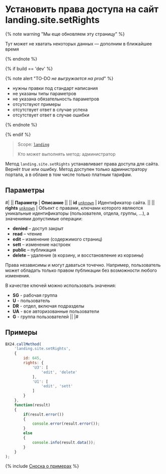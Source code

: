 # Установить права доступа на сайт landing.site.setRights

{% note warning "Мы еще обновляем эту страницу" %}

Тут может не хватать некоторых данных — дополним в ближайшее время

{% endnote %}

{% if build == 'dev' %}

{% note alert "TO-DO _не выгружается на prod_" %}

- нужны правки под стандарт написания
- не указаны типы параметров
- не указана обязательность параметров
- отсутствуют примеры
- отсутствует ответ в случае успеха
- отсутствует ответ в случае ошибки

{% endnote %}

{% endif %}

> Scope: [`landing`](../../../scopes/permissions.md)
>
> Кто может выполнять метод: администратор

Метод `landing.site.setRights` устанавливает права доступа для сайта. Вернёт *true* или ошибку. Метод доступен только администратору портала, а в облаке в том числе только платным тарифам.

## Параметры

#|
|| **Параметр** | **Описание** ||
|| **id**
[`unknown`](../../../data-types.md) | Идентификатор сайта. ||
|| **rights**
[`unknown`](../../../data-types.md) | Объект с правами, ключами которого являются уникальные идентификаторы (пользователя, отдела, группы, ...), а значениями допустимые операции:
- **denied** – доступ закрыт
- **read** – чтение
- **edit** – изменение (содержимого страниц)
- **sett** – изменение настроек
- **public** – публикация
- **delete** – удаление (в корзину, и восстановление из корзины)

Права независимы и могут даваться точечно. Например, пользователь может обладать только правом публикации без возможности любого изменения.

В качестве ключей можно использовать значения:
- **SG<X>** - рабочая группа
- **U<X>** - пользователь
- **DR<X>** - отдел, включая подразделы
- **UA** - все авторизованные пользователи
- **G<X>** - группа пользователей ||
|#

## Примеры

```js
BX24.callMethod(
    'landing.site.setRights',
    {
        id: 645,
        rights: {
            'U3': [
                'edit', 'delete'
            ],
            'U1': [
                'edit', 'sett'
            ]
        }
    },
    function(result)
    {
        if(result.error())
        {
            console.error(result.error());
        }
        else
        {
            console.info(result.data());
        }
    }
);
```

{% include [Сноска о примерах](../../../../_includes/examples.md) %}